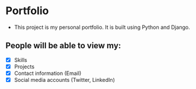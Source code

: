 # Portfolio
- This project is my personal portfolio. It is built using Python and Django.
## People will be able to view my:
- [x] Skills
- [x] Projects
- [x] Contact information (Email)
- [x] Social media accounts (Twitter, LinkedIn)
